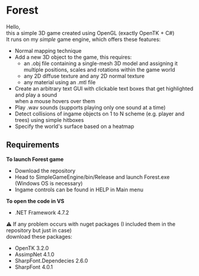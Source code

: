 Forest  
==============

Hello,  
this a simple 3D game created using OpenGL (exactly OpenTK + C#)  
It runs on my *simple* game engine, which offers these features:  
- Normal mapping technique
- Add a new 3D object to the game, this requires:
	- an .obj file containing a single-mesh 3D model and assigning it multiple positions, scales and rotations within the game world  
	- any 2D diffuse texture and any 2D normal texture  
	- any material using an .mtl file  
- Create an arbitrary text GUI with clickable text boxes that get highlighted and play a sound  
  when a mouse hovers over them  
- Play .wav sounds (supports playing only one sound at a time)
- Detect collisions of ingame objects on 1 to N scheme (e.g. player and trees) using simple hitboxes
- Specify the world's surface based on a heatmap


Requirements  
--------------
**To launch Forest game**  
 - Download the repository  
 - Head to SimpleGameEngine/bin/Release and launch Forest.exe (Windows OS is necessary)  
 - Ingame controls can be found in HELP in Main menu  
  
**To open the code in VS**  
 - .NET Framework 4.7.2

:warning: If any problem occurs with nuget packages (I included them in the repository but just in case)  
download these packages:
 - OpenTK 3.2.0
 - AssimpNet 4.1.0
 - SharpFont.Dependecies 2.6.0
 - SharpFont 4.0.1


